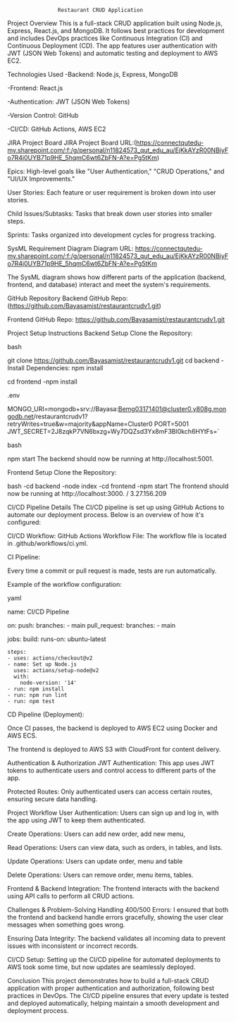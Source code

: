                     Restaurant CRUD Application
Project Overview
This is a full-stack CRUD application built using Node.js, Express, React.js, and MongoDB. It follows best practices for development and includes DevOps practices like Continuous Integration (CI) and Continuous Deployment (CD). The app features user authentication with JWT (JSON Web Tokens) and automatic testing and deployment to AWS EC2.

Technologies Used
  -Backend: Node.js, Express, MongoDB

  -Frontend: React.js

  -Authentication: JWT (JSON Web Tokens)

  -Version Control: GitHub

  -CI/CD: GitHub Actions, AWS EC2



JIRA Project Board
JIRA Project Board URL:(https://connectqutedu-my.sharepoint.com/:f:/g/personal/n11824573_qut_edu_au/EjKkAYzR00NBiyFo7R4j0UYB71p9HE_5hqmC6wt6ZbFN-A?e=Pg5tKm) 

Epics: High-level goals like "User Authentication," "CRUD Operations," and "UI/UX Improvements."

User Stories: Each feature or user requirement is broken down into user stories.

Child Issues/Subtasks: Tasks that break down user stories into smaller steps.

Sprints: Tasks organized into development cycles for progress tracking.

SysML Requirement Diagram
Diagram URL: https://connectqutedu-my.sharepoint.com/:f:/g/personal/n11824573_qut_edu_au/EjKkAYzR00NBiyFo7R4j0UYB71p9HE_5hqmC6wt6ZbFN-A?e=Pg5tKm

The SysML diagram shows how different parts of the application (backend, frontend, and database) interact and meet the system's requirements.

GitHub Repository
Backend GitHub Repo: (https://github.com/Bayasamist/restaurantcrudv1.git)

Frontend GitHub Repo: https://github.com/Bayasamist/restaurantcrudv1.git

Project Setup Instructions
Backend Setup
Clone the Repository:

bash

git clone https://github.com/Bayasamist/restaurantcrudv1.git
  cd backend
    -Install Dependencies: npm install

  cd frontend 
    -npm install



.env

MONGO_URI=mongodb+srv://Bayasa:Bemg03171401@cluster0.y808g.mongodb.net/restaurantcrudv1?retryWrites=true&w=majority&appName=Cluster0
PORT=5001
JWT_SECRET=2J8zqkP7VN6bxzg+Wy7DQZsd3Yx8mF3Bl0kch6HYtFs=`


bash

npm start
The backend should now be running at http://localhost:5001.

Frontend Setup
Clone the Repository:

bash
  -cd backend
    -node index
  -cd frontend
    -npm start
The frontend should now be running at http://localhost:3000. / 3.27.156.209    

CI/CD Pipeline Details
The CI/CD pipeline is set up using GitHub Actions to automate our deployment process. Below is an overview of how it's configured:

CI/CD Workflow:
GitHub Actions Workflow File: The workflow file is located in .github/workflows/ci.yml.

CI Pipeline:

Every time a commit or pull request is made, tests are run automatically.

Example of the workflow configuration:

yaml

name: CI/CD Pipeline

on:
  push:
    branches:
      - main
  pull_request:
    branches:
      - main

jobs:
  build:
    runs-on: ubuntu-latest

    steps:
    - uses: actions/checkout@v2
    - name: Set up Node.js
      uses: actions/setup-node@v2
      with:
        node-version: '14'
    - run: npm install
    - run: npm run lint
    - run: npm test
CD Pipeline (Deployment):

Once CI passes, the backend is deployed to AWS EC2 using Docker and AWS ECS.

The frontend is deployed to AWS S3 with CloudFront for content delivery.

Authentication & Authorization
JWT Authentication: This app uses JWT tokens to authenticate users and control access to different parts of the app.

Protected Routes: Only authenticated users can access certain routes, ensuring secure data handling.

Project Workflow
User Authentication: Users can sign up and log in, with the app using JWT to keep them authenticated.

  Create Operations: Users can add new order, add new menu, 

  Read Operations: Users can view data, such as orders, in tables, and lists.

  Update Operations: Users can update order, menu and table

  Delete Operations: Users can remove order, menu items, tables.


Frontend & Backend Integration: The frontend interacts with the backend using API calls to perform all CRUD actions.

Challenges & Problem-Solving
Handling 400/500 Errors: I ensured that both the frontend and backend handle errors gracefully, showing the user clear messages when something goes wrong.

Ensuring Data Integrity: The backend validates all incoming data to prevent issues with inconsistent or incorrect records.

CI/CD Setup: Setting up the CI/CD pipeline for automated deployments to AWS took some time, but now updates are seamlessly deployed.

Conclusion
This project demonstrates how to build a full-stack CRUD application with proper authentication and authorization, following best practices in DevOps. The CI/CD pipeline ensures that every update is tested and deployed automatically, helping maintain a smooth development and deployment process.


